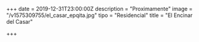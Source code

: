 +++
date = 2019-12-31T23:00:00Z
description = "Proximamente"
image = "/v1575309755/el_casar_epqita.jpg"
tipo = "Residencial"
title = "El Encinar del Casar"

+++
